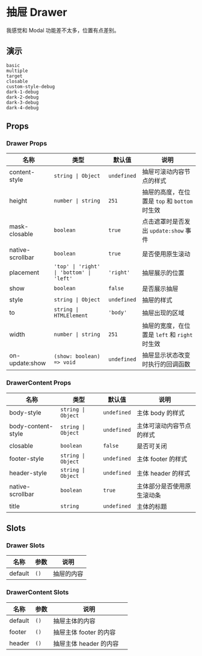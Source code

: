 # 抽屉 Drawer

我感觉和 Modal 功能差不太多，位置有点差别。

## 演示

```demo
basic
multiple
target
closable
custom-style-debug
dark-1-debug
dark-2-debug
dark-3-debug
dark-4-debug
```

## Props

### Drawer Props

| 名称 | 类型 | 默认值 | 说明 |
| --- | --- | --- | --- |
| content-style | `string \| Object` | `undefined` | 抽屉可滚动内容节点的样式 |
| height | `number \| string` | `251` | 抽屉的高度，在位置是 `top` 和 `bottom` 时生效 |
| mask-closable | `boolean` | `true` | 点击遮罩时是否发出 `update:show` 事件 |
| native-scrollbar | `boolean` | `true` | 是否使用原生滚动 |
| placement | `'top' \| 'right' \| 'bottom' \| 'left'` | `'right'` | 抽屉展示的位置 |
| show | `boolean` | `false` | 是否展示抽屉 |
| style | `string \| Object` | `undefined` | 抽屉的样式 |
| to | `string \| HTMLElement` | `'body'` | 抽屉出现的区域 |
| width | `number \| string` | `251` | 抽屉的宽度，在位置是 `left` 和 `right` 时生效 |
| on-update:show | `(show: boolean) => void` | `undefined` | 抽屉显示状态改变时执行的回调函数 |

### DrawerContent Props

| 名称 | 类型 | 默认值 | 说明 |
| --- | --- | --- | --- |
| body-style | `string \| Object` | `undefined` | 主体 body 的样式 |
| body-content-style | `string \| Object` | `undefined` | 主体可滚动内容节点的样式 |
| closable | `boolean` | `false` | 是否可关闭 |
| footer-style | `string \| Object` | `undefined` | 主体 footer 的样式 |
| header-style | `string \| Object` | `undefined` | 主体 header 的样式 |
| native-scrollbar | `boolean` | `true` | 主体部分是否使用原生滚动条 |
| title | `string` | `undefined` | 主体的标题 |

## Slots

### Drawer Slots

| 名称    | 参数 | 说明       |
| ------- | ---- | ---------- |
| default | `()` | 抽屉的内容 |

### DrawerContent Slots

| 名称    | 参数 | 说明                     |
| ------- | ---- | ------------------------ |
| default | `()` | 抽屉主体的内容           |
| footer  | `()` | 抽屉主体 footer 的内容   |
| header  | `()` | 抽屉主体 header 的内容　 |
